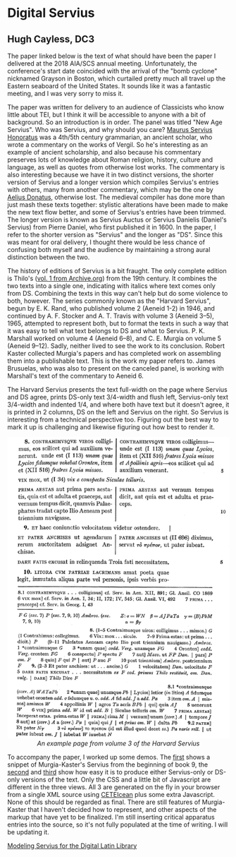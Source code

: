 # Digital Servius
## Hugh Cayless, DC3

The paper linked below is the text of what should have been the paper I delivered at the 2018 AIA/SCS annual meeting. Unfortunately, the conference's start date coincided with the arrival of the "bomb cyclone" nicknamed Grayson in Boston, which curtailed pretty much all travel up the Eastern seaboard of the United States. It sounds like it was a fantastic meeting, and I was very sorry to miss it.

The paper was written for delivery to an audience of Classicists who know little about TEI, but I think it will be accessible to anyone with a bit of background. So an introduction is in order. The panel was titled "New Age Servius". Who was Servius, and why should you care? [Maurus Servius Honoratus](https://www.britannica.com/biography/Servius) was a 4th/5th century grammarian, an ancient scholar, who wrote a commentary on the works of Vergil. So he's interesting as an example of ancient scholarship, and also because his commentary preserves lots of knowledge about Roman religion, history, culture and language, as well as quotes from otherwise lost works. The commentary is also interesting because we have it in two distinct versions, the shorter version of Servius and a longer version which compiles Servius's entries with others, many from another commentary, which may be the one by [Aelius Donatus](https://www.britannica.com/biography/Aelius-Donatus), otherwise lost. The medieval compiler has done more than just mash these texts together: stylistic alterations have been made to make the new text flow better, and some of Servius's entries have been trimmed. The longer version is known as Servius Auctus or Servius Danielis (Daniel's Servius) from Pierre Daniel, who first published it in 1600. In the paper, I refer to the shorter version as "Servius" and the longer as "DS". Since this was meant for oral delivery, I thought there would be less chance of confusing both myself and the audience by maintaining a strong aural distinction between the two.

The history of editions of Servius is a bit fraught. The only complete edition is Thilo's ([vol. 1 from Archive.org](https://archive.org/stream/serviigrammatici01bons#page/4/mode/2up)) from the 19th century. It combines the two texts into a single one, indicating with italics where text comes only from DS. Combining the texts in this way can't help but do some violence to both, however. The series commonly known as the "Harvard Servius", begun by E. K. Rand, who published volume 2 (Aeneid 1-2) in 1946, and continued by A. F. Stocker and A. T. Travis with volume 3 (Aeneid 3–5), 1965, attempted to represent both, but to format the texts in such a way that it was easy to tell what text belongs to DS and what to Servius. P. K. Marshall worked on volume 4 (Aeneid 6–8), and C. E. Murgia on volume 5 (Aeneid 9–12). Sadly, neither lived to see the work to its conclusion. Robert Kaster collected Murgia's papers and has completed work on assembling them into a publishable text. This is the work my paper refers to. James Brusuelas, who was also to present on the canceled panel, is working with Marshall's text of the commentary to Aeneid 6.

The Harvard Servius presents the text full-width on the page where Servius and DS agree, prints DS-only text 3/4-width and flush left, Servius-only text 3/4-width and indented 1/4, and where both have text but it doesn't agree, it is printed in 2 columns, DS on the left and Servius on the right. So Servius is interesting from a technical perspective too. Figuring out the best way to mark it up is challenging and likewise figuring out how best to render it.

<p style="text-align:center;font-style:italic;"><img src="images/servius3.8-9.png" title="Harvard Servius 3.8-9"><br>An example page from volume 3 of the Harvard Servius</p>

To accompany the paper, I worked up some demos. The [first](servius.html#line10) shows a snippet of Murgia-Kaster's Servius from the beginning of book 9, the [second](servius-S.html#line10) and [third](servius-DS.html#line10) show how easy it is to produce either Servius-only or DS-only versions of the text. Only the CSS and a little bit of Javascript are different in the three views. All 3 are generated on the fly in your browser from a single XML source using [CETEIcean](https://github.com/TEIC/CETEIcean) plus some extra Javascript. None of this should be regarded as final. There are still features of Murgia-Kaster that I haven't decided how to represent, and other aspects of the markup that have yet to be finalized. I'm still inserting critical apparatus entries into the source, so it's not fully populated at the time of writing. I will be updating it.

[Modeling Servius for the Digital Latin Library](digital-servius.html)
